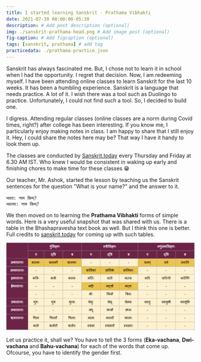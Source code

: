 ```yaml
---
title: I started learning Sanskrit - Prathama Vibhakti 
date: 2021-07-30 00:00:00-05:30
description: # Add post description (optional)
img: ./sanskrit-prathama-head.png # Add image post (optional)
fig-caption: # Add figcaption (optional)
tags: [sanskrit, prathama] # add tag
practicedata: ./prathama-practice.json
---
```


Sanskrit has always fascinated me. But, I chose not to learn it in school when I had the opportunity. I regret that decision. Now, I am redeeming myself.
I have been attending online classes to learn Sanskrit for the last 10 weeks. It has been a humbling experience. Sanskrit is a language that needs practice. A lot of it. I wish there was a tool such as Duolingo to practice. Unfortunately, I could not find such a tool. So, I decided to build one. 

I digress. Attending regular classes (online classes are a norm during Covid times, right?) after college has been interesting. If you know me, I particularly enjoy making notes in class. I am happy to share that I still enjoy it. Hey, I could share the notes here may be? That way I have it handy to look them up.

The classes are conducted by [Sanskrit.today](https://sanskrit.today/course/bhasha-pravesha-1/) every Thursday and Friday at 6.30 AM IST. Who knew I would be consistent in waking up early and finishing chores to make time for these classes :grin:

Our teacher, Mr. Ashok, started the lesson by teaching us the Sanskrit sentences for the question "What is your name?" and the answer to it. 
```
भवत: नाम किम्?
भवत्या: नाम किम्?
```

We then moved on to learning the __Prathama Vibhakti__ forms of simple words. Here is a very useful snapshot that was shared with us. There is a table in the Bhashapravesha text book as well. But I think this one is better. Full credits to [sanskrit.today](https://sanskrit.today/) for coming up with such tables. 

![PrathamaVibhakti](./prathama-table.jpg)

Let us practice it, shall we? You have to tell the 3 forms (__Eka-vachana__, __Dwi-vachana__ and __Bahu-vachana__) for each of the words that come up. Ofcourse, you have to identify the gender first.